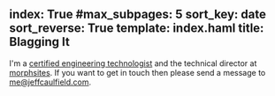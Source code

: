 index: True
#max_subpages: 5
sort_key: date
sort_reverse: True
template: index.haml
title: Blagging It
---

I'm a [certified engineering technologist](http://www.aset.ab.ca/Become-a-Member/Professional-Pathway/Designation-Requirements/Become-a-Member/C-E-T.aspx) and the technical director at [morphsites](http://www.morphsites.com/). If you want to get in touch then please send a message to [me@jeffcaulfield.com](mailto:me@jeffcaulfield.com).
